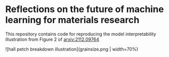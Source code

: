 # Reflections on the future of machine learning for materials research

This repository contains code for reproducing the model interpretability illustration from Figure 2 of [arxiv:2112.09764](https://arxiv.org/abs/2112.09764)


![hall petch breakdown illustration](grainsize.png | width=70%)